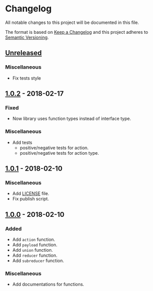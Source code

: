 # Changelog
All notable changes to this project will be documented in this file.

The format is based on [Keep a Changelog](http://keepachangelog.com/en/1.0.0/)
and this project adheres to [Semantic Versioning](http://semver.org/spec/v2.0.0.html).

## [Unreleased]

### Miscellaneous
- Fix tests style

## [1.0.2] - 2018-02-17

### Fixed
- Now library uses function types instead of interface type.

### Miscellaneous
- Add tests
    - positive/negative tests for action.
    - positive/negative tests for action type.

## [1.0.1] - 2018-02-10

### Miscellaneous
- Add [LICENSE](https://github.com/Ailrun/tsdux/blob/master/LICENSE) file.
- Fix publish script.

## [1.0.0] - 2018-02-10

### Added
- Add `action` function.
- Add `payload` function.
- Add `union` function.
- Add `reducer` function.
- Add `subreducer` function.

### Miscellaneous
- Add documentations for functions.

[Unreleased]: https://github.com/Ailrun/tsdux
[1.0.2]: https://github.com/Ailrun/tsdux/tree/v1.0.2
[1.0.1]: https://github.com/Ailrun/tsdux/tree/v1.0.1
[1.0.0]: https://github.com/Ailrun/tsdux/tree/v1.0.0
